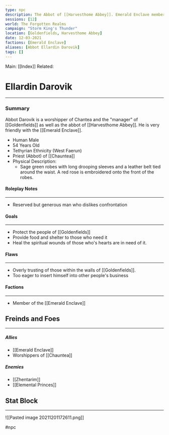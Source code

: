 ```yaml
---
type: npc
description: The Abbot of [[Harvesthome Abbey]]. Emerald Enclave member.
sessions: [12]
world: The Forgotten Realms
campaign: "Storm King's Thunder"
location: [Goldenfields, Harvesthome Abbey]
date: 12-03-2021
factions: [Emerald Enclave]
aliases: [Abbot Ellardin Darovik]
tags: []
---
```


Main: [[Index]]
Related:

# Ellardin Darovik #
---
### Summary ###
Abbot Darovik is a worshipper of Chantea and the "manager" of [[Goldenfields]] as well as the abbot of [[Harvesthome Abbey]]. He is very friendly with the [[Emerald Enclave]].
- Human Male
- 54 Years Old
- Tethyrian Ethnicity (West Faerun)
- Priest (Abbot) of [[Chauntea]]
- Physical Description:
	- Sage green robes with long drooping sleeves and a leather belt tied around the waist. A red rose is embroidered onto the front of the robes.

#### Roleplay Notes ####
---
- Reserved but generous man who dislikes confrontation

#### Goals ####
---
- Protect the people of [[Goldenfields]]
- Provide food and shelter to those who need it
- Heal the spiritual wounds of those who's hearts are in need of it.

#### Flaws ####
---
- Overly trusting of those within the walls of [[Goldenfields]].
- Too eager to insert himself into other people's business

#### Factions
---
- Member of the [[Emerald Enclave]]

## Freinds and Foes ##
---
##### Allies #####
- [[Emerald Enclave]]
- Worshippers of [[Chauntea]]

##### Enemies #####
- [[Zhentarim]]
- [[Elemental Princes]]


## Stat Block
---
![[Pasted image 20211201172611.png]]


#npc